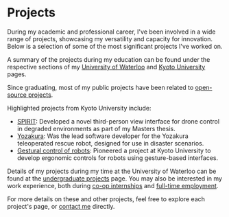 # Projects
During my academic and professional career, I've been involved in a wide range of projects,
showcasing my versatility and capacity for innovation.
Below is a selection of some of the most significant projects I've worked on.

A summary of the projects during my education can be found under the respective sections of
my [University of Waterloo](../education/uwaterloo.md#highlighted-projects) and
[Kyoto University](../education/kyoto-u.md#highlighted-projects) pages.

Since graduating, most of my public projects have been related to [open-source projects](open_source.md).

Highlighted projects from Kyoto University include:

- [SPIRIT](spirit.md): Developed a novel third-person view interface for drone control in degraded environments as part of my Masters thesis.
- [Yozakura](yozakura.md): Was the lead software developer for the Yozakura teleoperated rescue robot, designed for use in disaster scenarios.
- [Gestural control of robots](myo.md): Pioneered a project at Kyoto University to develop ergonomic controls for robots
  using gesture-based interfaces.

Details of my projects during my time at the University of Waterloo can be found at the [undergraduate projects](undergrad.md) page.
You may also be interested in my work experience, both during [co-op internships](../work_experience/coop.md) and
[full-time employment](../work_experience).

For more details on these and other projects, feel free to explore each project's page, or [contact me](mailto:contact@jnassar.com) directly.